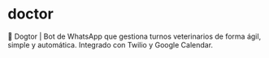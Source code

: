 # doctor
🐶 Dogtor | Bot de WhatsApp que gestiona turnos veterinarios de forma ágil, simple y automática. Integrado con Twilio y Google Calendar.
